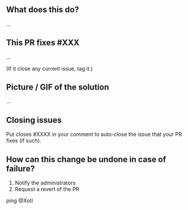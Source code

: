 ## What does this do?
...

## This PR fixes #XXX
...

(If it close any current issue, tag it.)

## Picture / GIF of the solution
...

## Closing issues

Put closes #XXXX in your comment to auto-close the issue that your PR fixes (if such).

## How can this change be undone in case of failure?

1. Notify the administrators
2. Request a revert of the PR


ping @Xotl
